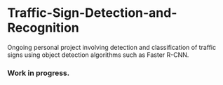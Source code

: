 # Traffic-Sign-Detection-and-Recognition

Ongoing personal project involving detection and classification of traffic signs using object detection algorithms such as Faster R-CNN. 
### Work in progress.
